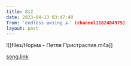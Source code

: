 ```yaml
---
title: 812
date: 2023-04-13 03:47:40
from: 'endless шизing ⍼' (channel1162404975)
layout: post
---
```


![[files/Норма - Петля Пристрастия.m4a]]

[song.link](http://song.link/y/a4uu6fnlWb0)
